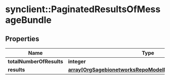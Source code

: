 # synclient::PaginatedResultsOfMessageBundle


## Properties
Name | Type | Description | Notes
------------ | ------------- | ------------- | -------------
**totalNumberOfResults** | **integer** |  | [optional] 
**results** | [**array[OrgSagebionetworksRepoModelMessageMessageBundle]**](org.sagebionetworks.repo.model.message.MessageBundle.md) |  | [optional] 


